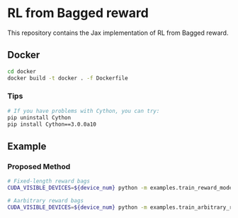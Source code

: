 # RL from Bagged reward

This repository contains the Jax implementation of RL from Bagged reward.


## Docker

```bash
cd docker
docker build -t docker . -f Dockerfile 
```

### Tips
```bash
# If you have problems with Cython, you can try:
pip uninstall Cython
pip install Cython==3.0.0a10
```



## Example

### Proposed Method

```bash
# Fixed-length reward bags
CUDA_VISIBLE_DEVICES=${device_num} python -m examples.train_reward_model --env_name=${env_name} --save_dir=./tmp_result/ --bag_len=${bag_len} --seed=${seed}

# Aarbitrary reward bags
CUDA_VISIBLE_DEVICES=${device_num} python -m examples.train_arbitrary_reward_model --env_name=${env_name} --save_dir=./tmp_result_arbitrary/ --seed=${seed}"
```

